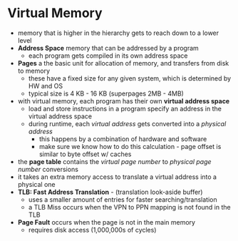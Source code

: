 # Virtual Memory

* memory that is higher in the hierarchy gets to reach down to a lower level
* **Address Space** memory that can be addressed by a program
  * each program gets compiled in its own address space
* **Pages** a the basic unit for allocation of memory, and transfers from disk to memory
  * these have a fixed size for any given system, which is determined by HW and OS
  * typical size is 4 KB - 16 KB (superpages 2MB - 4MB)
* with virtual memory, each program has their own **virtual address space**
  * load and store instructions in a program specify an address in the virtual address space
  * during runtime, each _virtual address_ gets converted into a _physical address_
    * this happens by a combination of hardware and software
    * make sure we know how to do this calculation - page offset is similar to byte offset w/ caches
* the **page table** contains the _virtual page number_ to _physical page number_ conversions
* it takes an extra memory access to translate a virtual address into a physical one
* **TLB: Fast Address Translation** - (translation look-aside buffer)
  * uses a smaller amount of entries for faster searching/translation
  * a TLB Miss occurs when the VPN to PPN mapping is not found in the TLB
* **Page Fault** occurs when the page is not in the main memory
  * requires disk access (1,000,000s of cycles)

